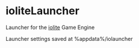 # ioliteLauncher
Launcher for the [iolite](https://github.com/MissingDeadlines/iolite) Game Engine


Launcher settings saved at %appdata%/iolauncher
